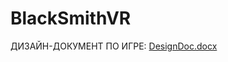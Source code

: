 # BlackSmithVR

ДИЗАЙН-ДОКУМЕНТ ПО ИГРЕ:
[DesignDoc.docx](https://github.com/user-attachments/files/23168242/DesignDoc.docx)
